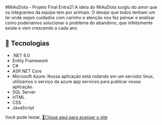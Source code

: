 #MiAuDota - Projeto Final Entra21
A ideia do MiAuDota surgiu do amor que os integrantes da equipe tem por animais. O desejo que todos tenham um lar onde sejam cuidados com carinho e atenção nos fez pensar e analisar como poderiamos solucionar o problema do abandono, que infelizmente existe e vem crescendo a cada ano.  
## 🔨 Tecnologias
- .NET 6.0
- Entity Framework
- C#
- ASP.NET Core
- Microsoft Azure: Nossa aplicação está rodando em um servidor linux, utilizamos o serviço da azure app services para publicar nossa aplicação.
- SQL Server
- HTML
- CSS
- JavaScript

Você pode testar, [📎Clique aqui para acessar o site](https://miaudota.azurewebsites.net/) 

